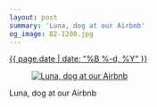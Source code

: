 ```yaml
---
layout: post
summary: 'Luna, dog at our Airbnb'
og_image: 82-1280.jpg
---
```


<div class="post">
 <time>
  <a href="/82">
   {{ page.date | date: "%B %-d, %Y" }}
  </a>
 </time>
 <a href="/82">
  <figure data-taken="10/10/2013">
   <img alt="Luna, dog at our Airbnb" sizes="(min-width: 700px) 50vw, calc(100vw - 2rem)" src="{{ site.assets_url }}/82-640.jpg" srcset="{{ site.assets_url }}/82-1280.jpg 1280w, {{ site.assets_url }}/82-960.jpg 960w, {{ site.assets_url }}/82-640.jpg 640w, {{ site.assets_url }}/82-320.jpg 320w"/>
  </figure>
 </a>
 <span>
  Luna, dog at our Airbnb
 </span>
</div>
